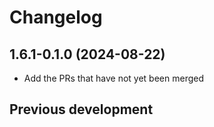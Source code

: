 # Changelog

## 1.6.1-0.1.0 (2024-08-22)


* Add the PRs that have not yet been merged

## Previous development

### 